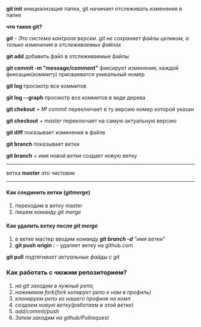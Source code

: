 **git init** инициализация папки, git начинает отслеживать изменения в папке

**что такое git?**

***git** - Это система контроля версии. git не сохраняет файлы целиком, а только изменения в отслеживаемых файлах*

**git add** добавить файл в отслеживаемые файлы

**git commit -m "message/comment"** фиксирует изминения, каждой фиксации(коммиту) присваеватся уникальный номер

**git log** просмотр все коммитов

**git log --graph** просмотр все коммитов в виде дерева 

**git chekout** *+ № commit* переключает в ту версию номер которой указан
 
**git checkout** *+ master* переключает на самую актуальную версию

**git diff**  показывает изминения в файле

**git branch** показывает ветки 

**git branch** *+ имя новой ветки* создает новую ветку
***

ветка **master** это чистовик
***

#### Kaк соединить ветки (*__gitmerge__*)
1. переходим в ветку master
2. пишем команду *git merge*

#### Как удалить ветку после *git merge*
1. в ветке мастер вводим команду _**git branch -d**  "имя ветки"_
2. **git push origin :<remote branch name>** - удаляет ветку на github.com

**git pull** *подтягивает актуальные файды с git*

### Как работать с чюжим репозиторием?
1. *на git заходим в нужный репо,*
2. *нажимаем fork(fork копирует репо к нам в профиль)* 
3. *клонируем репо из нашего профиля на комп*
4. *создаем новую ветку(работаем в этой ветке)*
5. *add/commit/push*
6. *Затем заходим на github/Pullrequest*
